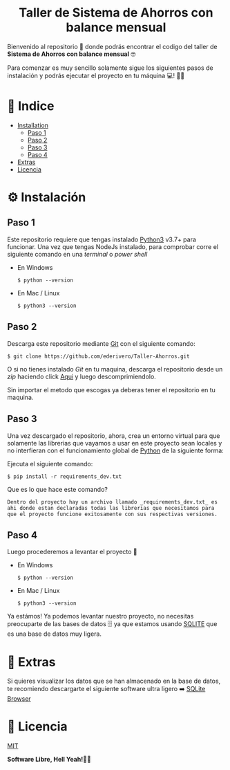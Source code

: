 # <div align="center">Taller de Sistema de Ahorros con balance mensual</div>

Bienvenido al repositorio 📂️ donde podrás encontrar el codigo del taller de **Sistema de Ahorros con balance mensual** 🤓️

Para comenzar es muy sencillo solamente sigue los siguientes pasos de instalación y podrás ejecutar el proyecto en tu máquina 💻️! 🤩️🤩️

# 📝 Indice

- [Installation](#instalacion)
  - [Paso 1](#paso1)
  - [Paso 2](#paso2)
  - [Paso 3](#paso3)
  - [Paso 4](#paso4)
- [Extras](#extras)
- [Licencia](#licencia)

# ⚙️ Instalación<a name = "instalacion"></a>

## Paso 1<a name = "paso1"></a>

Este repositorio requiere que tengas instalado [Python3](https://www.python.org/) v3.7+ para funcionar.
Una vez que tengas NodeJs instalado, para comprobar corre el siguiente comando en una _terminal_ o _power shell_

- En Windows

  ```
  $ python --version
  ```

- En Mac / Linux

  ```
  $ python3 --version
  ```

## Paso 2<a name = "paso2"></a>

Descarga este repositorio mediante [Git](https://git-scm.com/) con el siguiente comando:

```
$ git clone https://github.com/ederivero/Taller-Ahorros.git
```

O si no tienes instalado _Git_ en tu maquina, descarga el repositorio desde un _zip_ haciendo click [Aqui](https://github.com/ederivero/Taller-Ahorros/archive/refs/heads/main.zip) y luego descomprimiendolo.

Sin importar el metodo que escogas ya deberas tener el repositorio en tu maquina.

## Paso 3<a name = "paso3"></a>

Una vez descargado el repositorio, ahora, crea un entorno virtual para que solamente las librerias que vayamos a usar en este proyecto sean locales y no interfieran con el funcionamiento global de [Python](https://www.python.org/) de la siguiente forma:

Ejecuta el siguiente comando:

```
$ pip install -r requirements_dev.txt
```

Que es lo que hace este comando?

    Dentro del proyecto hay un archivo llamado _requirements_dev.txt_ es ahi donde estan declaradas todas las librerias que necesitamos para que el proyecto funcione exitosamente con sus respectivas versiones.

## Paso 4<a name = "paso4"></a>

Luego procederemos a levantar el proyecto 🚀

- En Windows

  ```
  $ python --version
  ```

- En Mac / Linux

  ```
  $ python3 --version
  ```

Ya estámos! Ya podemos levantar nuestro proyecto, no necesitas preocuparte de las bases de datos 🗄️ ya que estamos usando [SQLITE](https://www.sqlite.org/index.html) que es una base de datos muy ligera.

# 🎯 Extras<a name = "extras"></a>

Si quieres visualizar los datos que se han almacenado en la base de datos, te recomiendo descargarte el siguiente software ultra ligero ➡️ [SQLite Browser](https://sqlitebrowser.org/dl/)

# 📜 Licencia<a name = "licencia"></a>

[MIT](https://opensource.org/licenses/MIT)

**Software Libre, Hell Yeah!🤙️🤙️**
